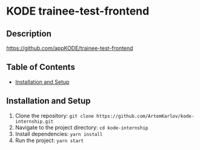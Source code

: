 # KODE trainee-test-frontend

## Description

https://github.com/appKODE/trainee-test-frontend

## Table of Contents

- [Installation and Setup](#installation-and-setup)

## Installation and Setup

1. Clone the repository: `git clone https://github.com/ArtemKarlov/kode-internship.git`
2. Navigate to the project directory: `cd kode-internship`
3. Install dependencies: `yarn install`
4. Run the project: `yarn start`
